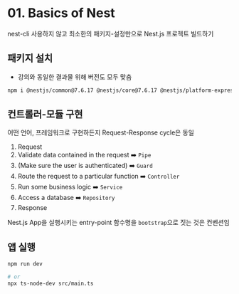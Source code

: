 # 01. Basics of Nest

nest-cli 사용하지 않고 최소한의 패키지-설정만으로 Nest.js 프로젝트 빌드하기

## 패키지 설치

- 강의와 동일한 결과물 위해 버전도 모두 맞춤

```bash
npm i @nestjs/common@7.6.17 @nestjs/core@7.6.17 @nestjs/platform-express@7.6.17 reflect-metadata@0.1.13 typescript@4.3.2
```

## 컨트롤러-모듈 구현

어떤 언어, 프레임워크로 구현하든지 Request-Response cycle은 동일

1. Request
2. Validate data contained in the request :arrow_right: `Pipe`
3. (Make sure the user is authenticated) :arrow_right: `Guard`
4. Route the request to a particular function :arrow_right: `Controller`
5. Run some business logic :arrow_right: `Service`
6. Access a database :arrow_right: `Repository`
7. Response

Nest.js App을 실행시키는 entry-point 함수명을 `bootstrap`으로 짓는 것은 컨벤션임

## 앱 실행

```bash
npm run dev

# or
npx ts-node-dev src/main.ts
```
